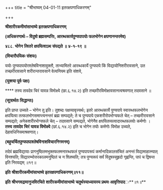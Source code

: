 +++
title = "श्रीभाष्यम् 04-01-11 इतरक्षपणाधिकरणम्"

+++


**श्रीशारीरकमीमांसाभाष्ये** **इतरक्षपणाधिकरणम्**

**(अधिकरणार्थः – विदुषो ब्रह्मसम्पत्तिः, आरब्धकार्यपुण्यपापयोः फलभोगेन क्षपणानन्तरमेव)**

**४८८**. **भोगेन** **त्वितरे** **क्षपयित्वाऽथ** **संपद्यते** **॥** **४**–**१**–**१९** **॥**

**(विचारौपयिकः संशयः)**

ययोः पुण्यपापयोरश्लेषविनाशावुक्तौ, ताभ्यामितरे आरब्धकार्ये पुण्यपापे किं विद्यायोनिशरीरावसाने, उत तच्छरीरावसाने शरीरान्तरावसाने वेत्यनियम इति संशये,

**(युक्त्या पूर्वः पक्षः)**

**** तस्य तावदेव चिरं यावन्न विमोक्ष्ये (छा.६.१४.२) इति तच्छरीरविमोक्षावसानत्वश्रवणात् तदवसाने ॥

**(सूत्रार्थतः सिद्धान्तः)**

इति प्राप्त उच्यते – भोगेन तु इति। तुशब्दः पक्षव्यावृत्त्यर्थः; इतरे आरब्धकार्ये पुण्यपापे स्वारब्धफलभोगेन क्षपयित्वा तत्फलभोगसमाप्त्यनन्तरं ब्रह्म सम्पद्यते; ते च पुण्यपापे एकशरीरोपभोग्यफले चेत् – तच्छरीरावसाने सम्पद्यते; अनेकशरीरभोग्यफले चेत् – तदवसाने सम्पद्यते, भोगेनैव क्षपयितव्यत्वादारब्धफलयोः कर्मणोः । **तस्य** **तावदेव** **चिरं** **यावन्न** **विमोक्ष्ये** (छां.६.१४.२) इति च भोगेन तयोः कर्मणोः विमोक्ष उच्यते, देहावधिनियमाश्रवणात्।

**(बहुचर्चितपुण्यपापाश्लेषविनाशविचारनिगमनम्)**

तदेवं ब्रह्मविद्यायाः प्रागनुष्ठितमभुक्तफलमनारब्धफलं पुण्यपापरूपं कर्मानादिकालसंचितं अनन्तं विद्यामाहात्म्यात् विनश्यति; विद्यारम्भोत्तरकालमनुष्ठितं च न श्लिष्यति; तत्र पुण्यरूपं सर्वं विदुषस्सुहृदो गृह्णन्ति, पापं च द्विषन्त इति निरवद्यम् ॥१९॥

**इति** **श्रीशारीरकमीमांसाभाष्ये** **इतरक्षपणाधिकरणम्॥११॥**

**इति** **श्रीभगवद्रामानुजविरचिते** **शारीरकमीमांसाभाष्ये** **चतुर्थस्याध्यायस्य** **प्रथमः आवृत्तिपाद**ः**॥१॥**


